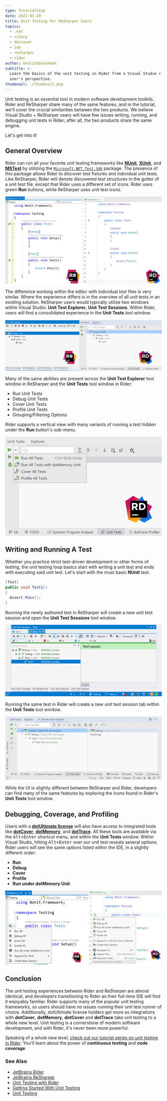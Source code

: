 ```yaml
---
type: TutorialStep
date: 2021-03-29
title: Unit Testing For ReSharper Users
topics:
  - .net
  - csharp
  - dotcover
  - ide
  - resharper
  - rider
author: khalidabuhakmeh
subtitle: >-
  Learn the basics of the unit testing in Rider from a Visual Studio + ReSharper
  user's perspective.
thumbnail: ./thumbnail.png
---
```


Unit testing is an essential tool in modern software development toolkits. Rider and ReSharper share many of the same features, and in the tutorial, we'll cover the crucial similarities between the two products. We believe Visual Studio + ReSharper users will have few issues writing, running, and debugging unit tests in Rider; after all, the two products share the same engine.

Let's get into it!

<!--more-->

## General Overview

Rider can run all your favorite unit testing frameworks like **[NUnit](https://nunit.org/)**, **[XUnit](https://xunit.net/)**, and **[MSTest](https://docs.microsoft.com/en-us/dotnet/core/testing/unit-testing-with-mstest)** by utilizing the [`Microsoft.NET.Test.Sdk`](https://www.nuget.org/packages/Microsoft.NET.Test.Sdk/) package. The presence of this package allows Rider to discover test fixtures and individual unit tests. Like ReSharper, Rider will denote discovered test structures in the gutter of a unit test file, except that Rider uses a different set of icons. Rider uses green **Run** buttons, while ReSharper uses unit test icons.

![Comparison between ReSharper and Rider unit testing icons](./editor-comparison.png)

The difference working within the editor with individual test files is very similar. Where the experience differs is in the overview of all unit tests in an existing solution. ReSharper users would typically utilize two windows within Visual Studio: **Unit Test Explorer**, **Unit Test Sessions**. Within Rider, users will find a consolidated experience in the **Unit Tests** tool window.

![Comparison between Unit Test Explorer windows and Rider Unit Tests](./unit-tests-explorer-comparison.png)

Many of the same abilities are present across the **Unit Test Explorer** tool window in ReSharper and the **Unit Tests** tool window in Rider:

- Run Unit Tests
- Debug Unit Tests
- Cover Unit Tests
- Profile Unit Tests
- Grouping/Filtering Options

Rider supports a vertical view with many variants of running a test hidden under the **Run** button's sub-menu.

![Rider unit test tool window vertical action bar](./rider-vertical-runner-bar.png)

## Writing and Running A Test

Whether you practice strict test-driven development or other forms of testing, the unit testing loop basics start with writing a unit test and ends with executing said unit test. Let's start with the most basic **NUnit** test.

```csharp
[Test]
public void Test1()
{
  Assert.Pass();
}
```

Running the newly authored test in ReSharper will create a new unit test session and open the **Unit Test Sessions** tool window.

![Running unit tests with resharper and visual studio](./resharper-unit-tests.png)

Running the same test in Rider will create a new unit test session tab within the **Unit Tests** tool window.

![Running unit tests with rider](./rider-run-unit-tests.png)

While the UI is slightly different between ReSharper and Rider, developers can find many of the same features by exploring the icons found in Rider's **Unit Tests** tool window.

## Debugging, Coverage, and Profiling

Users with a **[dotUltimate license](https://www.jetbrains.com/dotUltimate)** will also have access to integrated tools like **[dotCover](https://www.jetbrains.com/dotCover)**, **[dotMemory](https://www.jetbrains.com/dotMemory)**, and **[dotTrace](https://www.jetbrains.com/dotTrace)**. All these tools are available via the <kbd>Alt+Enter</kbd> shortcut menu, and within the **Unit Tests** window. Within Visual Studio, hitting <kbd>Alt+Enter</kbd> over our unit test reveals several options. Rider users will see the same options listed within the IDE, in a slightly different order:

- **Run**
- **Debug**
- **Cover**
- **Profile**
- **Run under dotMemory Unit**

![alt+enter menu from within Visual Studio an ReSharper](./resharper-alt-enter-menu.png)

## Conclusion

The unit testing experiences between Rider and ReSharper are almost identical, and developers transitioning to Rider as their full-time IDE will find it enjoyably familiar. Rider supports many of the popular unit testing frameworks, so users should have no issues running their unit test runner of choice. Additionally, dotUltimate license holders get more as integrations with **dotCover**, **dotMemory**, **dotCover** and **dotTrace** take unit testing to a whole new level. Unit testing is a cornerstone of modern software development, and with Rider, it's never been more powerful.

Speaking of a whole new level, [check out our tutorial series on unit testing in Rider](https://jetbrains.com/dotnet/guide/tutorials/rider-essentials/unit-testing/). You'll learn about the power of **continuous testing** and **code coverage**.

### See Also

- [JetBrains Rider](https://jetbrains.com/rider)
- [JetBrains ReSharper](https://jetbrains.com/resharper)
- [Unit Testing with Rider](https://jetbrains.com/dotnet/guide/tutorials/rider-essentials/unit-testing/)
- [Getting Started With Unit Testing](https://www.jetbrains.com/help/rider/Getting_Started_with_Unit_Testing.html)
- [Unit Testing](https://www.jetbrains.com/help/rider/Unit_Testing__Index.html)
